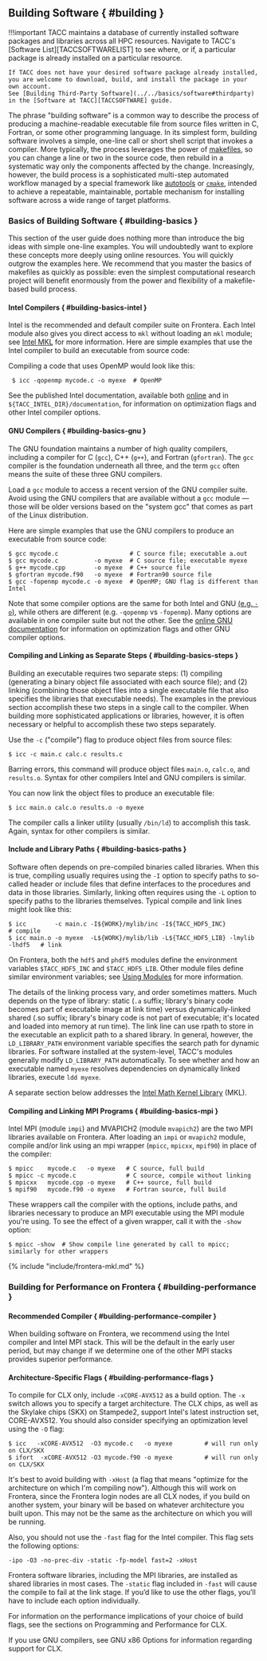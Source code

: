 ## Building Software { #building }

!!!important
    TACC maintains a database of currently installed software packages and libraries across all HPC resources.
    Navigate to TACC's [Software List][TACCSOFTWARELIST] to see where, or if, a particular package is already installed on a particular resource.

    If TACC does not have your desired software package already installed, you are welcome to download, build, and install the package in your own account.
    See [Building Third-Party Software](../../basics/software#thirdparty) in the [Software at TACC][TACCSOFTWARE] guide.


The phrase "building software" is a common way to describe the process of producing a machine-readable executable file from source files written in C, Fortran, or some other programming language. In its simplest form, building software involves a simple, one-line call or short shell script that invokes a compiler. More typically, the process leverages the power of <a href="http://www.gnu.org/software/make/manual/make.html">makefiles</a>, so you can change a line or two in the source code, then rebuild in a systematic way only the components affected by the change. Increasingly, however, the build process is a sophisticated multi-step automated workflow managed by a special framework like <a href="http://www.gnu.org/software/automake/manual/html_node/Autotools-Introduction.html">autotools</a> or <a href="http://cmake.org"><code>cmake</code></a>, intended to achieve a repeatable, maintainable, portable mechanism for installing software across a wide range of target platforms.


### Basics of Building Software { #building-basics }

This section of the user guide does nothing more than introduce the big ideas with simple one-line examples. You will undoubtedly want to explore these concepts more deeply using online resources. You will quickly outgrow the examples here. We recommend that you master the basics of makefiles as quickly as possible: even the simplest computational research project will benefit enormously from the power and flexibility of a makefile-based build process.

#### Intel Compilers { #building-basics-intel }

Intel is the recommended and default compiler suite on Frontera. Each Intel module also gives you direct access to `mkl` without loading an `mkl` module; see [Intel MKL](#mkl) for more information. Here are simple examples that use the Intel compiler to build an executable from source code:


Compiling a code that uses OpenMP would look like this:

```cmd-line
 $ icc -qopenmp mycode.c -o myexe  # OpenMP 
```

See the published Intel documentation, available both [online](http://software.intel.com/en-us/intel-software-technical-documentation) and in `${TACC_INTEL_DIR}/documentation`, for information on optimization flags and other Intel compiler options.

#### GNU Compilers { #building-basics-gnu }

The GNU foundation maintains a number of high quality compilers, including a compiler for C (`gcc`), C++ (`g++`), and Fortran (`gfortran`). The `gcc` compiler is the foundation underneath all three, and the term `gcc` often means the suite of these three GNU compilers.

Load a `gcc` module to access a recent version of the GNU compiler suite. Avoid using the GNU compilers that are available without a `gcc` module &mdash; those will be older versions based on the "system gcc" that comes as part of the Linux distribution.

Here are simple examples that use the GNU compilers to produce an executable from source code:

```cmd-line
$ gcc mycode.c                    # C source file; executable a.out
$ gcc mycode.c          -o myexe  # C source file; executable myexe
$ g++ mycode.cpp        -o myexe  # C++ source file
$ gfortran mycode.f90   -o myexe  # Fortran90 source file
$ gcc -fopenmp mycode.c -o myexe  # OpenMP; GNU flag is different than Intel
```

Note that some compiler options are the same for both Intel and GNU <u>(e.g. `-o`)</u>, while others are different (e.g. `-qopenmp` vs `-fopenmp`). Many options are available in one compiler suite but not the other. See the [online GNU documentation](https://gcc.gnu.org/onlinedocs/) for information on optimization flags and other GNU compiler options.

#### Compiling and Linking as Separate Steps { #building-basics-steps }

Building an executable requires two separate steps: (1) compiling (generating a binary object file associated with each source file); and (2) linking (combining those object files into a single executable file that also specifies the libraries that executable needs). The examples in the previous section accomplish these two steps in a single call to the compiler. When building more sophisticated applications or libraries, however, it is often necessary or helpful to accomplish these two steps separately.

Use the `-c` ("compile") flag to produce object files from source files:

```cmd-line
$ icc -c main.c calc.c results.c
```

Barring errors, this command will produce object files `main.o`, `calc.o`, and `results.o`. Syntax for other compilers Intel and GNU compilers is similar.

You can now link the object files to produce an executable file:

```cmd-line
$ icc main.o calc.o results.o -o myexe
```

The compiler calls a linker utility (usually `/bin/ld`) to accomplish this task. Again, syntax for other compilers is similar.

#### Include and Library Paths { #building-basics-paths }

Software often depends on pre-compiled binaries called libraries. When this is true, compiling usually requires using the `-I` option to specify paths to so-called header or include files that define interfaces to the procedures and data in those libraries. Similarly, linking often requires using the `-L` option to specify paths to the libraries themselves. Typical compile and link lines might look like this:

```cmd-line
$ icc        -c main.c -I${WORK}/mylib/inc -I${TACC_HDF5_INC}                  # compile
$ icc main.o -o myexe  -L${WORK}/mylib/lib -L${TACC_HDF5_LIB} -lmylib -lhdf5   # link
```

On Frontera, both the `hdf5` and `phdf5` modules define the environment variables `$TACC_HDF5_INC` and `$TACC_HDF5_LIB`. Other module files define similar environment variables; see [Using Modules](#admin-configuring-modules) for more information.

The details of the linking process vary, and order sometimes matters. Much depends on the type of library: static (`.a` suffix; library's binary code becomes part of executable image at link time) versus dynamically-linked shared (.so suffix; library's binary code is not part of executable; it's located and loaded into memory at run time). The link line can use rpath to store in the executable an explicit path to a shared library. In general, however, the `LD_LIBRARY_PATH` environment variable specifies the search path for dynamic libraries. For software installed at the system-level, TACC's modules generally modify `LD_LIBRARY_PATH` automatically. To see whether and how an executable named `myexe` resolves dependencies on dynamically linked libraries, execute `ldd myexe`.

A separate section below addresses the [Intel Math Kernel Library](#mkl) (MKL).

#### Compiling and Linking MPI Programs { #building-basics-mpi }

Intel MPI (module `impi`) and MVAPICH2 (module `mvapich2`) are the two MPI libraries available on Frontera. After loading an `impi` or `mvapich2` module, compile and/or link using an mpi wrapper (`mpicc`, `mpicxx`, `mpif90`) in place of the compiler:

```cmd-line
$ mpicc    mycode.c   -o myexe   # C source, full build
$ mpicc -c mycode.c              # C source, compile without linking
$ mpicxx   mycode.cpp -o myexe   # C++ source, full build
$ mpif90   mycode.f90 -o myexe   # Fortran source, full build
```

These wrappers call the compiler with the options, include paths, and libraries necessary to produce an MPI executable using the MPI module you're using. To see the effect of a given wrapper, call it with the `-show` option:

```cmd-line
$ mpicc -show  # Show compile line generated by call to mpicc; similarly for other wrappers
```

{% include "include/frontera-mkl.md" %} 

### Building for Performance on Frontera { #building-performance }

#### Recommended Compiler { #building-performance-compiler }

When building software on Frontera, we recommend using the Intel compiler and Intel MPI stack. This will be the default in the early user period, but may change if we determine one of the other MPI stacks provides superior performance. 

#### Architecture-Specific Flags { #building-performance-flags }

To compile for CLX only, include `-xCORE-AVX512` as a build option. The `-x` switch allows you to specify a target architecture. The CLX chips, as well as the Skylake chips (SKX) on Stampede2, support Intel's latest instruction set, CORE-AVX512. You should also consider specifying an optimization level using the `-O` flag:

```cmd-line
$ icc   -xCORE-AVX512  -O3 mycode.c   -o myexe         # will run only on CLX/SKX
$ ifort  -xCORE-AVX512 -O3 mycode.f90 -o myexe         # will run only on CLX/SKX
```

It's best to avoid building with `-xHost` (a flag that means "optimize for the architecture on which I'm compiling now"). Although this will work on Frontera, since the Frontera login nodes are all CLX nodes, if you build on another system, your binary will be based on whatever architecture you built upon. This may not be the same as the architecture on which you will be running.

Also, you should not use the `-fast` flag for the Intel compiler. This flag sets the following options:

```
-ipo -O3 -no-prec-div -static -fp-model fast=2 -xHost
```

Frontera software libraries, including the MPI libraries, are installed as shared libraries in most cases. The `-static` flag included in `-fast` will cause the compile to fail at the link stage. If you’d like to use the other flags, you’ll have to include each option individually.

For information on the performance implications of your choice of build flags, see the sections on Programming and Performance for CLX.

If you use GNU compilers, see GNU x86 Options for information regarding support for CLX. 

